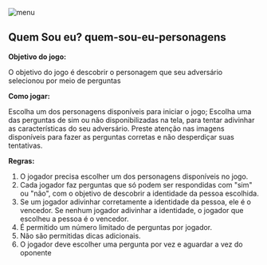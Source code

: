 ![menu](quem-sou-eu-personagens/img/menu-img.png) 


 **Quem Sou eu?**
**quem-sou-eu-personagens**
-

**Objetivo do jogo:** 

O objetivo do jogo é descobrir o personagem que seu adversário
selecionou por meio de perguntas

**Como jogar:**

Escolha um dos personagens disponíveis para iniciar o jogo;
Escolha uma das perguntas de sim ou não disponibilizadas na tela, para tentar
adivinhar as características do seu adversário.
Preste atenção nas imagens disponíveis para fazer as perguntas corretas e não
desperdiçar suas tentativas.

**Regras:**

1. O jogador precisa escolher um dos personagens disponíveis no jogo.
2. Cada jogador faz perguntas que só podem ser respondidas com "sim" ou
"não", com o objetivo de descobrir a identidade da pessoa escolhida.
3. Se um jogador adivinhar corretamente a identidade da pessoa, ele é o
vencedor. Se nenhum jogador adivinhar a identidade, o jogador que escolheu a
pessoa é o vencedor.
4. É permitido um número limitado de perguntas por jogador.
5. Não são permitidas dicas adicionais.
6. O jogador deve escolher uma pergunta por vez e aguardar a vez do oponente 
